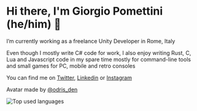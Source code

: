# Hi there, I'm Giorgio Pomettini (he/him) 👋

I’m currently working as a freelance Unity Developer in Rome, Italy

Even though I mostly write C# code for work, I also enjoy writing Rust, C, Lua and Javascript code in my spare time mostly for command-line tools and small games for PC, mobile and retro consoles

You can find me on [Twitter](https://twitter.com/dreamquest), [Linkedin](https://it.linkedin.com/in/pomettini) or [Instagram](https://www.instagram.com/pomettini/)

Avatar made by [@odris_den](https://github.com/odris-den)

![Top used languages](https://github-readme-stats.vercel.app/api/top-langs/?username=pomettini&layout=compact&theme=nightowl)
